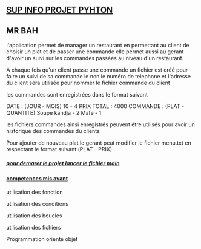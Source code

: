 ## <u>SUP INFO PROJET PYHTON</u>

## MR BAH

l'application permet de manager un restaurant en permettant au client de choisir un plat et de passer une commande elle permet aussi au gerant d'avoir un suivi sur les commandes passées au niveau d'un restaurant.

A chaque fois qu'un client passe une commande un fichier est créé pour faire un suivi de sa commande le non le numéro de telephone et l'adresse du client sera utilisée pour nommer le fichier commande du client 

les commandes sont enregistrées dans le format suivant

DATE :
(JOUR - MOIS)
10 - 4
PRIX TOTAL :
4000
COMMANDE :
(PLAT - QUANTITE)
Soupe kandja - 2
Mafe - 1

les fichiers commandes ainsi enregistrés peuvent être utilisés pour avoir un historique des commandes du clients

Pour ajouter de nouveau plat le gerant peut modifier le fichier menu.txt en respectant le format suivant:(PLAT - PRIX)

##### <u>pour demarer le projet lancer le fichier main</u>

#### <u>competences mis avant</u>

utilisation des fonction

utilisation des conditions 

utilisation des boucles 

utilisation des fichiers

Programmation orienté objet 